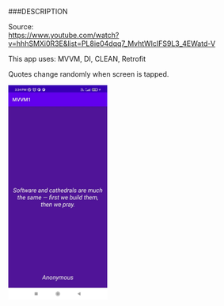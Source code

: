 ###DESCRIPTION

Source:  
https://www.youtube.com/watch?v=hhhSMXi0R3E&list=PL8ie04dqq7_MvhtWlcIFS9L3_4EWatd-V

This app uses: MVVM, DI, CLEAN, Retrofit  

Quotes change randomly when screen is tapped.

<img src="readme-images/img.png" width="200" />